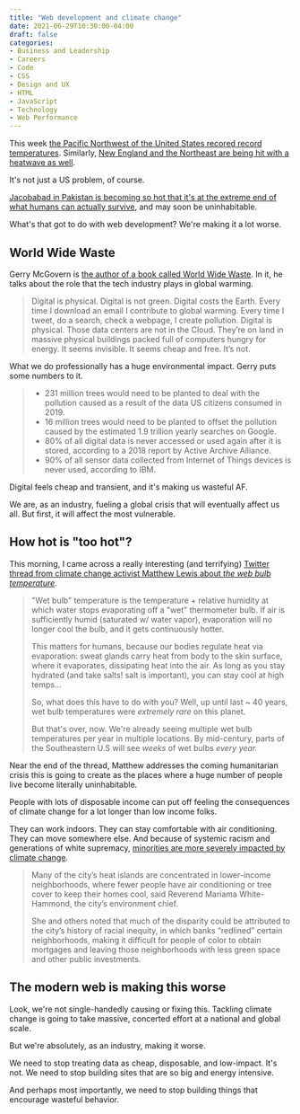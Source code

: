 ```yaml
---
title: "Web development and climate change"
date: 2021-06-29T10:30:00-04:00
draft: false
categories:
- Business and Leadership
- Careers
- Code
- CSS
- Design and UX
- HTML
- JavaScript
- Technology
- Web Performance
---
```


This week [the Pacific Northwest of the United States recored record temperatures](https://www.nbcnews.com/news/weather/pacific-northwest-one-most-intense-heat-waves-ever-worst-still-n1272520). Similarly, [New England and the Northeast are being hit with a heatwave as well](https://twitter.com/BostonGlobe/status/1409576427905863682).

It's not just a US problem, of course.

[Jacobabad in Pakistan is becoming so hot that it's at the extreme end of what humans can actually survive](https://www.telegraph.co.uk/global-health/climate-and-people/hotter-human-body-can-handle-pakistan-city-broils-worlds-highest/), and may soon be uninhabitable.

What's that got to do with web development? We're making it a lot worse.

## World Wide Waste

Gerry McGovern is [the author of a book called World Wide Waste](https://gerrymcgovern.com/books/world-wide-waste/). In it, he talks about the role that the tech industry plays in global warming.

> Digital is physical. Digital is not green. Digital costs the Earth. Every time I download an email I contribute to global warming. Every time I tweet, do a search, check a webpage, I create pollution. Digital is physical. Those data centers are not in the Cloud. They’re on land in massive physical buildings packed full of computers hungry for energy. It seems invisible. It seems cheap and free. It’s not.

What we do professionally has a huge environmental impact. Gerry puts some numbers to it.

> - 231 million trees would need to be planted to deal with the pollution caused as a result of the data US citizens consumed in 2019.
> - 16 million trees would need to be planted to offset the pollution caused by the estimated 1.9 trillion yearly searches on Google.
> - 80% of all digital data is never accessed or used again after it is stored, according to a 2018 report by Active Archive Alliance.
> - 90% of all sensor data collected from Internet of Things devices is never used, according to IBM.

Digital feels cheap and transient, and it's making us wasteful AF.

We are, as an industry, fueling a global crisis that will eventually affect us all. But first, it will affect the most vulnerable.

## How hot is "too hot"?

This morning, I came across a really interesting (and terrifying) [Twitter thread from climate change activist Matthew Lewis about _the web bulb temperature_](https://twitter.com/mateosfo/status/1409664424000950277).

> "Wet bulb" temperature is the temperature + relative humidity at which water stops evaporating off a "wet" thermometer bulb. If air is sufficiently humid (saturated w/ water vapor), evaporation will no longer cool the bulb, and it gets continuously hotter.
>
> This matters for humans, because our bodies regulate heat via evaporation: sweat glands carry heat from body to the skin surface, where it evaporates, dissipating heat into the air. As long as you stay hydrated (and take salts! salt is important), you can stay cool at high temps...
>
> So, what does this have to do with you? Well, up until last ~ 40 years, wet bulb temperatures were *extremely rare* on this planet.
>
> But that's over, now. We're already seeing multiple wet bulb temperatures per year in multiple locations. By mid-century, parts of the Southeastern U.S will see *weeks* of wet bulbs *every year.*

Near the end of the thread, Matthew addresses the coming humanitarian crisis this is going to create as the places where a huge number of people live become literally uninhabitable.

People with lots of disposable income can put off feeling the consequences of climate change for a lot longer than low income folks.

They can work indoors. They can stay comfortable with air conditioning. They can move somewhere else. And because of systemic racism and generations of white supremacy, [minorities are more severely impacted by climate change](https://www.bostonglobe.com/2021/06/22/metro/climate-warms-up-bostons-heat-islands-turn-hot-into-insufferable-with-hardest-hit-neighborhoods-often-those-with-lowest-incomes/).

> Many of the city’s heat islands are concentrated in lower-income neighborhoods, where fewer people have air conditioning or tree cover to keep their homes cool, said Reverend Mariama White-Hammond, the city’s environment chief.
>
> She and others noted that much of the disparity could be attributed to the city’s history of racial inequity, in which banks “redlined” certain neighborhoods, making it difficult for people of color to obtain mortgages and leaving those neighborhoods with less green space and other public investments.

## The modern web is making this worse

Look, we're not single-handedly causing or fixing this. Tackling climate change is going to take massive, concerted effort at a national and global scale.

But we're absolutely, as an industry, making it worse.

We need to stop treating data as cheap, disposable, and low-impact. It's not. We need to stop building sites that are so big and energy intensive.

And perhaps most importantly, we need to stop building things that encourage wasteful behavior.